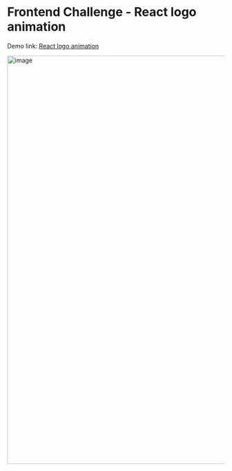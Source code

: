 # Frontend Challenge - React logo animation

Demo link: [React logo animation](https://stately-lebkuchen-e9c6d1.netlify.app/)

<img width="943" alt="image" src="https://user-images.githubusercontent.com/52371453/222542396-07dd97e4-ba85-4a71-bfcc-b4cdc99249ee.png">
